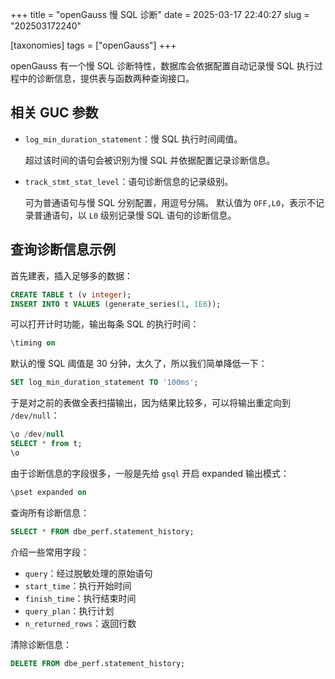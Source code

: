 +++
title = "openGauss 慢 SQL 诊断"
date = 2025-03-17 22:40:27
slug = "202503172240"

[taxonomies]
tags = ["openGauss"]
+++

openGauss 有一个慢 SQL 诊断特性，数据库会依据配置自动记录慢 SQL 执行过程中的诊断信息，提供表与函数两种查询接口。

<!-- more -->

## 相关 GUC 参数

- `log_min_duration_statement`：慢 SQL 执行时间阈值。

    超过该时间的语句会被识别为慢 SQL 并依据配置记录诊断信息。

- `track_stmt_stat_level`：语句诊断信息的记录级别。

    可为普通语句与慢 SQL 分别配置，用逗号分隔。
    默认值为 `OFF,L0`，表示不记录普通语句，以 `L0` 级别记录慢 SQL 语句的诊断信息。

## 查询诊断信息示例

首先建表，插入足够多的数据：

```sql
CREATE TABLE t (v integer);
INSERT INTO t VALUES (generate_series(1, 1E6));
```

可以打开计时功能，输出每条 SQL 的执行时间：

```sql
\timing on
```

默认的慢 SQL 阈值是 30 分钟，太久了，所以我们简单降低一下：

```sql
SET log_min_duration_statement TO '100ms';
```

于是对之前的表做全表扫描输出，因为结果比较多，可以将输出重定向到 `/dev/null`：

```sql
\o /dev/null
SELECT * from t;
\o
```

由于诊断信息的字段很多，一般是先给 `gsql` 开启 expanded 输出模式：

```sql
\pset expanded on
```

查询所有诊断信息：

```sql
SELECT * FROM dbe_perf.statement_history;
```

介绍一些常用字段：

- `query`：经过脱敏处理的原始语句
- `start_time`：执行开始时间
- `finish_time`：执行结束时间
- `query_plan`：执行计划
- `n_returned_rows`：返回行数

清除诊断信息：

```sql
DELETE FROM dbe_perf.statement_history;
```
